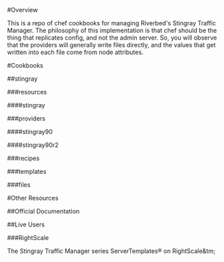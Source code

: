 #Overview

This is a repo of chef cookbooks for managing Riverbed's Stingray Traffic
Manager. The philosophy of this implementation is that chef should be the thing
that replicates config, and not the admin server.  So, you will observe that the
providers will generally write files directly, and the values that get written
into each file come from node attributes.

#Cookbooks

##stingray

###resources

####stingray

###providers

####stingray90

####stingray90r2

###recipes

###templates

###files

#Other Resources

##Official Documentation

##Live Users

###RightScale

The Stingray Traffic Manager series ServerTemplates&reg; on RightScale&tm;
